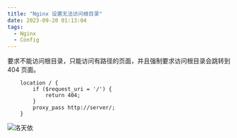 ```yaml
---
title: "Nginx 设置无法访问根目录"
date: 2023-09-20 01:13:04
tags:
  - Nginx
  - Config
---
```


要求不能访问根目录，只能访问有路径的页面，并且强制要求访问根目录会跳转到 404 页面。

```nginx
    location / {
        if ($request_uri = '/') {
            return 404;
        }
        proxy_pass http://server/;
    }
```

<!-- ![洛天依](https://img.katr.tk/202309200147553.png) -->
<!-- ![洛天依](https://img.katr.tk/2023/12/31ed0c4a2fbf4541ec5eaae5bfcb0a97.png) -->

![洛天依](https://img.katr.top/2023/12/de4f7c49533fb7025e43d0fb2b56202c.webp)
